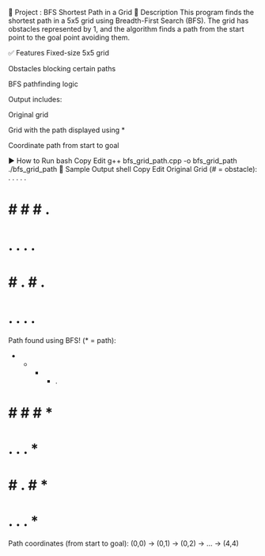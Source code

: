 📁 Project : BFS Shortest Path in a Grid
📌 Description
This program finds the shortest path in a 5x5 grid using Breadth-First Search (BFS). The grid has obstacles represented by 1, and the algorithm finds a path from the start point to the goal point avoiding them.

✅ Features
Fixed-size 5x5 grid

Obstacles blocking certain paths

BFS pathfinding logic

Output includes:

Original grid

Grid with the path displayed using *

Coordinate path from start to goal

▶️ How to Run
bash
Copy
Edit
g++ bfs_grid_path.cpp -o bfs_grid_path
./bfs_grid_path
📌 Sample Output
shell
Copy
Edit
Original Grid (# = obstacle):
. . . . .
# # # # .
# . . . .
# # . # .
# . . . .

Path found using BFS! (* = path):
* * * * .
# # # # *
# . . . *
# # . # *
# . . . *

Path coordinates (from start to goal):
(0,0) -> (0,1) -> (0,2) -> ... -> (4,4)
